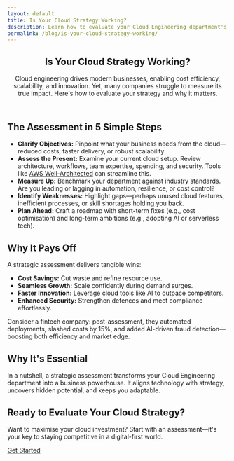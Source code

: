 ```yaml
---
layout: default
title: Is Your Cloud Strategy Working?
description: Learn how to evaluate your Cloud Engineering department's effectiveness through strategic assessment and discover why it matters for your business success.
permalink: /blog/is-your-cloud-strategy-working/
---
```


<section class="default-page">
  <header class="hero animate-fade-in">
    <h1>Is Your Cloud Strategy Working?</h1>
    <p class="lead">Cloud engineering drives modern businesses, enabling cost efficiency, scalability, and innovation. Yet, many companies struggle to measure its true impact. Here's how to evaluate your strategy and why it matters.</p>
  </header>

  <section class="page-section animate-slide-up">
    <h2><i class="fas fa-tasks"></i> The Assessment in 5 Simple Steps</h2>
    <ul class="section-list">
      <li><strong>Clarify Objectives:</strong> Pinpoint what your business needs from the cloud—reduced costs, faster delivery, or robust scalability.</li>
      <li><strong>Assess the Present:</strong> Examine your current cloud setup. Review architecture, workflows, team expertise, spending, and security. Tools like <a href="https://aws.amazon.com/architecture/well-architected/">AWS Well-Architected</a> can streamline this.</li>
      <li><strong>Measure Up:</strong> Benchmark your department against industry standards. Are you leading or lagging in automation, resilience, or cost control?</li>
      <li><strong>Identify Weaknesses:</strong> Highlight gaps—perhaps unused cloud features, inefficient processes, or skill shortages holding you back.</li>
      <li><strong>Plan Ahead:</strong> Craft a roadmap with short-term fixes (e.g., cost optimisation) and long-term ambitions (e.g., adopting AI or serverless tech).</li>
    </ul>
  </section>

  <section class="page-section animate-slide-up">
    <h2><i class="fas fa-chart-line"></i> Why It Pays Off</h2>
    <p>A strategic assessment delivers tangible wins:</p>
    <ul class="section-list">
      <li><strong>Cost Savings:</strong> Cut waste and refine resource use.</li>
      <li><strong>Seamless Growth:</strong> Scale confidently during demand surges.</li>
      <li><strong>Faster Innovation:</strong> Leverage cloud tools like AI to outpace competitors.</li>
      <li><strong>Enhanced Security:</strong> Strengthen defences and meet compliance effortlessly.</li>
    </ul>
    <p>Consider a fintech company: post-assessment, they automated deployments, slashed costs by 15%, and added AI-driven fraud detection—boosting both efficiency and market edge.</p>
  </section>

  <section class="page-section animate-slide-up">
    <h2><i class="fas fa-lightbulb"></i> Why It's Essential</h2>
    <p>In a nutshell, a strategic assessment transforms your Cloud Engineering department into a business powerhouse. It aligns technology with strategy, uncovers hidden potential, and keeps you adaptable.</p>
  </section>

  <section class="contact-cta animate-fade-in">
    <h2>Ready to Evaluate Your Cloud Strategy?</h2>
    <p>Want to maximise your cloud investment? Start with an assessment—it's your key to staying competitive in a digital-first world.</p>
    <a href="/contact/" class="button-primary">Get Started</a>
  </section>
</section>
